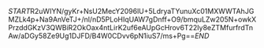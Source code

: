 $START$R2uWIYN/gyKr+NsU2MecY2096lU+5LdryaTYunuXc01MXWWTAhJGMZLk4p+Na9AnVeTJ+/nl/nD5PLoHIqUAW7gDnff+O9/bmquLZw205N+owkXPrzddGKzV3QWBiR2OkOax4ntLirK2uf6eAUpGcHrov6T22Iy8eZTMfurfrdTnAw/aDGy58Ze9Ug1DJFD/B4W0CDvv6pN1iuS7/ms+Pg==$END$